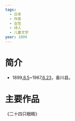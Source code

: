 ```yaml
---
tags:
  - 日本
  - 作家
  - 女性
  - 诗人
  - 儿童文学
year: 1899
---
```

# 简介

- 1899[.8.5](2024-08-05.md)~1967[.6.23](2024-06-23.md)，香川县。
# 主要作品

《二十四只眼睛》